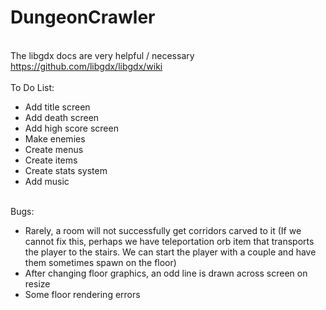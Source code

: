 # DungeonCrawler
<br>The libgdx docs are very helpful / necessary
<br>https://github.com/libgdx/libgdx/wiki
<br>
<br>To Do List:
<ul><li>Add title screen</li>
<li>Add death screen</li>
<li>Add high score screen</li>
<li>Make enemies</li>
<li>Create menus</li>
<li>Create items</li>
<li>Create stats system</li>
<li>Add music</li></ul>
<br>Bugs:
<ul>
<li>Rarely, a room will not successfully get corridors carved to it (If we cannot fix this, perhaps we have teleportation orb item that transports the player to the stairs. We can start the player with a couple and have them sometimes spawn on the floor)</li>
<li>After changing floor graphics, an odd line is drawn across screen on resize</li>
<li>Some floor rendering errors</li></ul>

